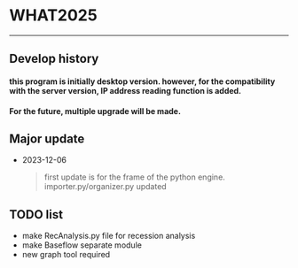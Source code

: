 WHAT2025
=============
-------------
Develop history
-------------

#### this program is initially desktop version. however, for the compatibility with the server version, IP address reading function is added.

#### For the future, multiple upgrade will be made.

## Major update
* 2023-12-06
    >first update is for the frame of the python engine. importer.py/organizer.py updated


## TODO list
- make RecAnalysis.py file for recession analysis
- make Baseflow separate module
- new graph tool required